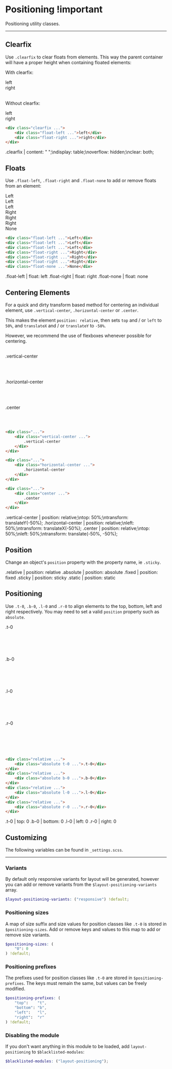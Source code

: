 # **Positioning** <span class="important-badge">!important</span>

<p class="m-0 mt-md">Positioning utility classes.</p>

---


## Clearfix

Use `.clearfix` to clear floats from elements. This way the parent container will have a proper height when 
containing floated elements:

<div class="demo text-left">
    <p class="my-sm">With clearfix:</p>
    <div class="clearfix bg-lighter-green border">
        <div class="float-left p-sm white bg-green">left</div>
        <div class="float-right p-sm white bg-green">right</div>
    </div>
    <br>
    <p class="my-sm">Without clearfix:</p>
    <div class="clearfix">
        <div class="border-t border bg-lighter-red">
            <div class="float-left p-sm bg-red white">left</div>
            <div class="float-right p-sm bg-red white">right</div>
        </div>
    </div>
</div>

```html
<div class="clearfix ...">
    <div class="float-left ...">left</div>
    <div class="float-right ...">right</div>
</div>
```

<cssprops>
.clearfix | content: " ";\ndisplay: table;\noverflow: hidden;\nclear: both;
</cssprops>


## Floats

Use `.float-left`, `.float-right` and `.float-none` to add or remove floats from an element:

<div class="demo">
    <div class="clearfix bg-ligher-orange white">
        <div class="float-left p-sm bg-green">Left</div>
        <div class="float-left p-sm bg-blue">Left</div>
        <div class="float-left p-sm bg-blue-gray">Left</div>
        <div class="float-right p-sm bg-green">Right</div>
        <div class="float-right p-sm bg-blue">Right</div>
        <div class="float-right p-sm bg-blue-gray">Right</div>
        <div class="float-none p-sm bg-light-blue-gray">None</div>
    </div>
</div>

```html
<div class="float-left ...">Left</div>
<div class="float-left ...">Left</div>
<div class="float-left ...">Left</div>
<div class="float-right ...">Right</div>
<div class="float-right ...">Right</div>
<div class="float-right ...">Right</div>
<div class="float-none ...">None</div>
```

<cssprops>
.float-left | float: left
.float-right | float: right
.float-none | float: none
</cssprops>


## Centering Elements

For a quick and dirty transform based method for centering an individual element, use `.vertical-center`, `.horizontal-center` or `.center`.

This makes the element `position: relative`, then sets `top` and / or `left` to `50%`, and `translateX` and / or `translateY` to `-50%`.

However, we recommend the use of flexboxes whenever possible for centering.

<div class="demo">
    <div class="white bg-lightest-blue-gray striped-bg m-sm" style="height: 80px">
        <div class="bg-dark-blue-gray vertical-center" style="width: 200px; height: 50px; line-height: 50px;">
        .vertical-center
        </div>
    </div>
    <div class="white bg-lightest-blue-gray striped-bg m-sm" style="height: 80px">
        <div class="bg-dark-blue-gray horizontal-center" style="width: 200px; height: 50px; line-height: 50px;">
        .horizontal-center
        </div>
    </div>
    <div class="white bg-lightest-blue-gray striped-bg m-sm" style="height: 80px">
        <div class="bg-dark-blue-gray center" style="width: 200px; height: 50px; line-height: 50px;">
        .center
        </div>
    </div>
</div>

```html
<div class="...">
    <div class="vertical-center ...">
        .vertical-center
    </div>
</div>

<div class="...">
    <div class="horizontal-center ...">
        .horizontal-center
    </div>
</div>

<div class="...">
    <div class="center ...">
        .center
    </div>
</div>
```

<cssprops>
.vertical-center | position: relative;\ntop: 50%;\ntransform: translateY(-50%);
.horizontal-center | position: relative;\nleft: 50%;\ntransform: translateX(-50%);
.center | position: relative;\ntop: 50%;\nleft: 50%;\ntransform: translate(-50%, -50%);
</cssprops>


## Position

Change an object's `position` property with the property name, ie `.sticky`. 

<cssprops>
.relative | position: relative
.absolute | position: absolute
.fixed | position: fixed
.sticky | position: sticky
.static | position: static
</cssprops>


## Positioning

Use `.t-0`, `.b-0`, `.l-0` and `.r-0` to align elements to the top, bottom, left and right respectively. You may need to set 
a valid `position` property such as `absolute`.

<div class="demo white">
    <div class="bg-lightest-teal striped-bg relative inline-block m-sm" style="width: 100px; height: 100px">
        <div class="bg-teal absolute t-0 flex justify-center align-items-center" style="width: 70px; height: 70px">.t-0</div>
    </div>
    <div class="bg-lightest-teal striped-bg relative inline-block m-sm" style="width: 100px; height: 100px">
        <div class="bg-teal absolute b-0 flex justify-center align-items-center" style="width: 70px; height: 70px">.b-0</div>
    </div>
    <div class="bg-lightest-teal striped-bg relative inline-block m-sm" style="width: 100px; height: 100px">
        <div class="bg-teal absolute l-0 flex justify-center align-items-center" style="width: 70px; height: 70px">.l-0</div>
    </div>
    <div class="bg-lightest-teal striped-bg relative inline-block m-sm" style="width: 100px; height: 100px">
        <div class="bg-teal absolute r-0 flex justify-center align-items-center" style="width: 70px; height: 70px">.r-0</div>
    </div>
</div>

```html
<div class="relative ...">
    <div class="absolute t-0 ...">.t-0</div>
</div>
<div class="relative ...">
    <div class="absolute b-0 ...">.b-0</div>
</div>
<div class="relative ...">
    <div class="absolute l-0 ...">.l-0</div>
</div>
<div class="relative ...">
    <div class="absolute r-0 ...">.r-0</div>
</div>
```

<cssprops>
.t-0 | top: 0
.b-0 | bottom: 0
.l-0 | left: 0
.r-0 | right: 0
</cssprops>


## Customizing

The following variables can be found in `_settings.scss`.

---

### Variants

By default only responsive variants for layout will be generated, however you can 
add or remove variants from the `$layout-positioning-variants` array.

```scss
$layout-positioning-variants: ("responsive") !default;
```


### Positioning sizes

A map of size suffix and size values for position classes like `.t-0` is stored in `$positioning-sizes`. Add or 
remove keys and values to this map to add or remove size variants.

```scss
$positioning-sizes: (
    "0": 0
) !default;
```

### Positioning prefixes

The prefixes used for position classes like `.t-0` are stored in `$positioning-prefixes`. The keys must remain 
the same, but values can be freely modified.

```scss
$positioning-prefixes: (
    "top":    "t",
    "bottom": "b",
    "left":   "l",
    "right":  "r"
) !default;
```


### Disabling the module

If you don't want anything in this module to be loaded, add `layout-positioning` to `$blacklisted-modules`:

```scss
$blacklisted-modules: ("layout-positioning");
```
